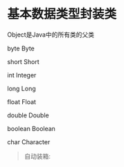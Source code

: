 # 基本数据类型封装类

Object是Java中的所有类的父类

byte    Byte

short   Short

int     Integer

long    Long

float   Float

double  Double

boolean Boolean

char    Character

>自动装箱: